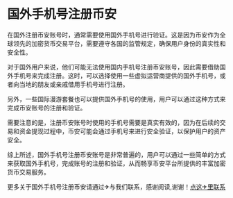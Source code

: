 # 国外手机号注册币安

在国外注册币安账号时，通常需要使用国外手机号进行验证。这是因为币安作为全球领先的加密货币交易平台，需要遵守各国的监管规定，确保用户身份的真实性和安全性。

对于国外用户来说，他们可能无法使用国内手机号注册币安账号，因此需要借助国外手机号来完成注册。这时，可以选择使用一些虚拟运营商提供的国外手机号，或者向当地的朋友或亲戚借用手机号进行注册。

另外，一些国际漫游套餐也可以提供国外手机号的使用，用户可以通过这种方式来完成币安账号的注册和验证。

需要注意的是，注册币安账号时使用的手机号需要是真实有效的，因为在后续的交易和资金提现过程中，币安可能会通过手机号来进行安全验证，以保护用户的资产安全。

综上所述，国外手机号注册币安账号是非常普遍的，用户可以通过一些简单的方式来获取国外手机号，完成账号的注册和验证，从而畅享币安平台所提供的丰富加密货币交易服务。

更多关于国外手机号注册币安请通过✈与我们联系，感谢阅读,谢谢！[点这✈里联系](https://acc.k02.cc)